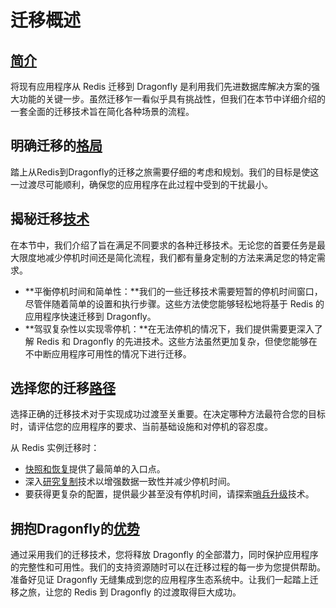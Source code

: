 # 迁移概述
## [简介](https://www.dragonflydb.io/docs/migrating-to-dragonfly#introduction%20%22Direct%20link%20to%20Introduction%22)
将现有应用程序从 Redis 迁移到 Dragonfly 是利用我们先进数据库解决方案的强大功能的关键一步。虽然迁移乍一看似乎具有挑战性，但我们在本节中详细介绍的一套全面的迁移技术旨在简化各种场景的流程。

## 明确迁移的[格局](https://www.dragonflydb.io/docs/migrating-to-dragonfly#navigating-the-migration-landscape%20%22%E7%9B%B4%E6%8E%A5%E9%93%BE%E6%8E%A5%E5%88%B0%E5%AF%BC%E8%88%AA%E8%BF%81%E7%A7%BB%E6%99%AF%E8%A7%82%22)
踏上从Redis到Dragonfly的迁移之旅需要仔细的考虑和规划。我们的目标是使这一过渡尽可能顺利，确保您的应用程序在此过程中受到的干扰最小。

## 揭秘迁移[技术](https://www.dragonflydb.io/docs/migrating-to-dragonfly#unveiling-the-migration-techniques "直接链接至揭秘迁移技术")
在本节中，我们介绍了旨在满足不同要求的各种迁移技术。无论您的首要任务是最大限度地减少停机时间还是简化流程，我们都有量身定制的方法来满足您的特定需求。

* **平衡停机时间和简单性：**我们的一些迁移技术需要短暂的停机时间窗口，尽管伴随着简单的设置和执行步骤。这些方法使您能够轻松地将基于 Redis 的应用程序快速迁移到 Dragonfly。
* **驾驭复杂性以实现零停机：**在无法停机的情况下，我们提供需要更深入了解 Redis 和 Dragonfly 的先进技术。这些方法虽然更加复杂，但使您能够在不中断应用程序可用性的情况下进行迁移。

## 选择您的迁移[路径](https://www.dragonflydb.io/docs/migrating-to-dragonfly#choosing-your-migration-path "直接链接到选择您的迁移路径")
选择正确的迁移技术对于实现成功过渡至关重要。在决定哪种方法最符合您的目标时，请评估您的应用程序的要求、当前基础设施和对停机的容忍度。

从 Redis 实例迁移时：

* [快照和恢复](https://www.dragonflydb.io/docs/migrating-to-dragonfly/from-redis-instance/snapshot-and-restore)提供了最简单的入口点。
* 深入[研究复制](https://www.dragonflydb.io/docs/migrating-to-dragonfly/from-redis-instance/replication)技术以增强数据一致性并减少停机时间。
* 要获得更复杂的配置，提供最少甚至没有停机时间，请探索[哨兵升级](https://www.dragonflydb.io/docs/migrating-to-dragonfly/from-redis-instance/sentinel-promotion)技术。

## 拥抱Dragonfly的[优势](https://www.dragonflydb.io/docs/migrating-to-dragonfly#embracing-the-dragonfly-advantage%20%22%E7%9B%B4%E6%8E%A5%E9%93%BE%E6%8E%A5%E5%88%B0%E6%8B%A5%E6%8A%B1%E8%9C%BB%E8%9C%93%E4%BC%98%E5%8A%BF%22)
通过采用我们的迁移技术，您将释放 Dragonfly 的全部潜力，同时保护应用程序的完整性和可用性。我们的支持资源随时可以在迁移过程的每一步为您提供帮助。准备好见证 Dragonfly 无缝集成到您的应用程序生态系统中。让我们一起踏上迁移之旅，让您的 Redis 到 Dragonfly 的过渡取得巨大成功。

